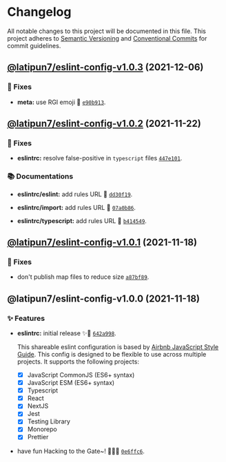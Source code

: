 # Changelog

All notable changes to this project will be documented in this file.
This project adheres to [Semantic Versioning](https://semver.org) and [Conventional Commits](https://www.conventionalcommits.org) for commit guidelines.

## [@latipun7/eslint-config-v1.0.3](https://github.com/latipun7/library/compare/@latipun7/eslint-config@1.0.2...@latipun7/eslint-config@1.0.3) (2021-12-06)

### 🐛 Fixes

- **meta:** use RGI emoji 🥷 [`e90b913`](https://github.com/latipun7/library/commit/e90b91381d9ffdfb228548b5b760d2bda93da034).

## [@latipun7/eslint-config-v1.0.2](https://github.com/latipun7/library/compare/@latipun7/eslint-config@1.0.1...@latipun7/eslint-config@1.0.2) (2021-11-22)

### 🐛 Fixes

- **eslintrc:** resolve false-positive in `typescript` files [`447e101`](https://github.com/latipun7/library/commit/447e101812d6e19ee4108528bac71b8fad19f871).

### 📚 Documentations

- **eslintrc/eslint:** add rules URL 🔗 [`dd30f19`](https://github.com/latipun7/library/commit/dd30f1986313e8b0ccfb274f2bc85c170ca3b1e3).

- **eslintrc/import:** add rules URL 🔗 [`07a0b86`](https://github.com/latipun7/library/commit/07a0b864a6721785f5124c867ceeb5e914b25767).

- **eslintrc/typescript:** add rules URL 🔗 [`b414549`](https://github.com/latipun7/library/commit/b41454927a7b49dde70bbe049c46d8b96f6edd90).

## [@latipun7/eslint-config-v1.0.1](https://github.com/latipun7/library/compare/@latipun7/eslint-config@1.0.0...@latipun7/eslint-config@1.0.1) (2021-11-18)

### 🐛 Fixes

- don't publish map files to reduce size [`a87bf89`](https://github.com/latipun7/library/commit/a87bf8975dd4ec38937ba2bde436a0ccc9bb8b49).

## @latipun7/eslint-config-v1.0.0 (2021-11-18)

### ✨ Features

- **eslintrc:** initial release ✨🚀 [`642a998`](https://github.com/latipun7/library/commit/642a998b59eb8ccdb206970327ccf550a1e35cb9).

  This shareable eslint configuration is based by [Airbnb JavaScript Style Guide](https://github.com/airbnb/javascript).
  This config is designed to be flexible to use across multiple projects.
  It supports the following projects:

  - [x] JavaScript CommonJS (ES6+ syntax)
  - [x] JavaScript ESM (ES6+ syntax)
  - [x] Typescript
  - [x] React
  - [x] NextJS
  - [x] Jest
  - [x] Testing Library
  - [x] Monorepo
  - [x] Prettier

- have fun Hacking to the Gate~! 🐱‍💻🎶 [`0e6ffc6`](https://github.com/latipun7/library/commit/0e6ffc6d2948cd1200d4a7ce83f36a915618348b).
